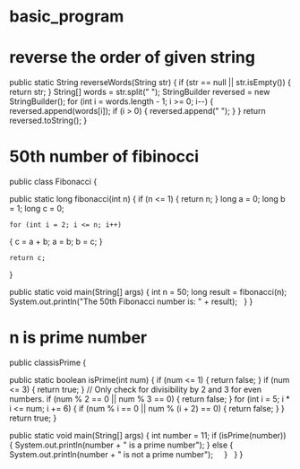 # basic_program
# reverse the order of given string
public static String reverseWords(String str)
{
  if (str == null || str.isEmpty()) {
    return str;
  }
  String[] words = str.split(" ");
  StringBuilder reversed = new StringBuilder();
  for (int i = words.length - 1; i >= 0; i--) 
{
    reversed.append(words[i]);
    if (i > 0) 
{
      reversed.append(" ");
    }
  }
  return reversed.toString();
}

# 50th number of fibinocci
public class Fibonacci 
{

  public static long fibonacci(int n) 
{
    if (n <= 1) 
{
      return n;
 }
    long a = 0;
    long b = 1;
    long c = 0;

    for (int i = 2; i <= n; i++) 
{
      c = a + b;
      a = b;
      b = c;
  }

    return c;
  }

  public static void main(String[] args) 
{
    int n = 50;
    long result = fibonacci(n);
    System.out.println("The 50th Fibonacci number is: " + result);
  }
}

# n is prime number
public classisPrime {

  public static boolean isPrime(int num) {
    if (num <= 1) {
      return false;
    }
    if (num <= 3) {
      return true;
    }
    // Only check for divisibility by 2 and 3 for even numbers.
    if (num % 2 == 0 || num % 3 == 0) {
      return false;
    }
    for (int i = 5; i * i <= num; i += 6) {
      if (num % i == 0 || num % (i + 2) == 0) {
        return false;
      }
    }
    return true;
  }

  public static void main(String[] args) {
    int number = 11;
    if (isPrime(number)) {
      System.out.println(number + " is a prime number");
    } else {
      System.out.println(number + " is not a prime number");
    }
  }
}
